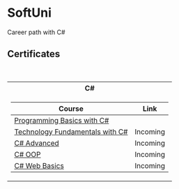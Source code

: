 # SoftUni
Career path with C#



<h2> Certificates </h2>

<table align="left">
  
<br/>

<tr>
  <th> C# </th>
</tr>

<tr>
<td>

| **Course**                                                            | **Link**                                                   |
| --------------------------------------------------------------------- | ---------------------------------------------------------- |
| <a href="https://softuni.bg/trainings/3620/programming-basics-with-csharp-january-2022#lesson-36462" > Programming Basics with C# </a>                          |<a href="https://softuni.bg/certificates/details/124162/f52f81fe">                           
| <a href=""> Technology Fundamentals with C# </a>                      | <!-- <a href=""> Link</a> --> Incoming|
| <a href=""> C# Advanced </a>                                          | <!-- <a href=""> Link</a> --> Incoming|
| <a href=""> C# OOP </a>                                               | <!-- <a href=""> Link</a> --> Incoming|
| <a href=""> C# Web Basics </a>                                        | <!-- <a href=""> Link</a> --> Incoming|
</td>

